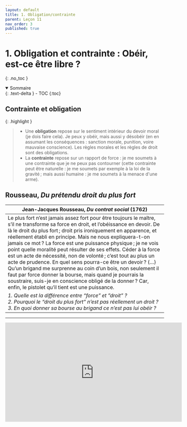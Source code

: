 ```yaml
---
layout: default
title: 1. Obligation/contrainte
parent: Leçon 11
nav_order: 3
published: true
---
```


# 1. Obligation et contrainte : Obéir, est-ce être libre ?
{: .no_toc }

<details open markdown="block">
  <summary>
    Sommaire
  </summary>
  {: .text-delta }
- TOC
{:toc}
</details>

## Contrainte et obligation


{: .highlight }
> - Une **obligation** repose sur le sentiment intérieur du devoir moral (je dois faire cela). Je peux y obéir, mais aussi y désobéir (en en assumant les conséquences : sanction morale, punition, voire mauvaise conscience). Les règles morales et les règles de droit sont des obligations.
> - La **contrainte** repose sur un rapport de force : je me soumets à une contrainte que je ne peux pas contourner (cette contrainte peut être naturelle : je me soumets par exemple à la loi de la gravité ; mais aussi humaine : je me soumets à la menace d'une arme).

## Rousseau, *Du prétendu droit du plus fort*

| Jean-Jacques Rousseau, *Du contrat social* (1762)     |
| ----------------------- |
| Le plus fort n’est jamais assez fort pour être toujours le maître, s’il ne transforme sa force en droit, et l’obéissance en devoir. De là le droit du plus fort ; droit pris ironiquement en apparence, et réellement établi en principe. Mais ne nous expliquera-t-on jamais ce mot ? La force est une puissance physique ; je ne vois point quelle moralité peut résulter de ses effets. Céder à la force est un acte de nécessité, non de volonté ; c’est tout au plus un acte de prudence. En quel sens pourra-ce être un devoir ? (…) <br>Qu’un brigand me surprenne au coin d’un bois, non seulement il faut par force donner la bourse, mais quand je pourrais la soustraire, suis-je en conscience obligé de la donner ? Car, enfin, le pistolet qu’il tient est une puissance. |
| *1. Quelle est la différence entre “force” et ”droit” ? <br> 2. Pourquoi le “droit du plus fort” n’est pas réellement un droit ? <br> 3. En quoi donner sa bourse au brigand ce n’est pas lui obéir ?* |

---

<iframe width="560" height="315" src="https://www.youtube.com/embed/xP21mF2eEg8?si=JGrDYmpA0VSOhego" title="YouTube video player" frameborder="0" allow="accelerometer; autoplay; clipboard-write; encrypted-media; gyroscope; picture-in-picture; web-share" referrerpolicy="strict-origin-when-cross-origin" allowfullscreen></iframe>

